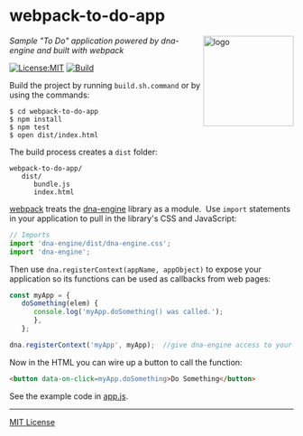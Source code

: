 # webpack-to-do-app
<img src=https://dna-engine.org/graphics/dna-logo.png align=right width=160 alt=logo>

_Sample "To Do" application powered by dna-engine and built with webpack_

[![License:MIT](https://img.shields.io/badge/License-MIT-blue.svg)](https://dna-engine.org/license)
[![Build](https://github.com/dna-engine/webpack-to-do-app/workflows/build/badge.svg)](https://github.com/dna-engine/webpack-to-do-app/actions/workflows/run-spec-on-push.yaml)

Build the project by running `build.sh.command` or by using the commands:
```
$ cd webpack-to-do-app
$ npm install
$ npm test
$ open dist/index.html
```

The build process creates a `dist` folder:
```
webpack-to-do-app/
   dist/
      bundle.js
      index.html
```

[webpack](https://webpack.js.org) treats the [dna-engine](https://dna-engine.org) library as a module.&nbsp;
Use `import` statements in your application to pull in the library's CSS and JavaScript:
```javascript
// Imports
import 'dna-engine/dist/dna-engine.css';
import 'dna-engine';
```

Then use `dna.registerContext(appName, appObject)` to expose your application so its functions can
be used as callbacks from web pages:
```javascript
const myApp = {
   doSomething(elem) {
      console.log('myApp.doSomething() was called.');
      },
   };

dna.registerContext('myApp', myApp);  //give dna-engine access to your code
```
Now in the HTML you can wire up a button to call the function:
```html
<button data-on-click=myApp.doSomething>Do Something</button>
```

See the example code in [app.js](src/js/app.js).

---
[MIT License](LICENSE.txt)
